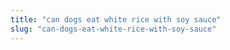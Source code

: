 ```yaml
---
title: "can dogs eat white rice with soy sauce"
slug: "can-dogs-eat-white-rice-with-soy-sauce"
---
```


